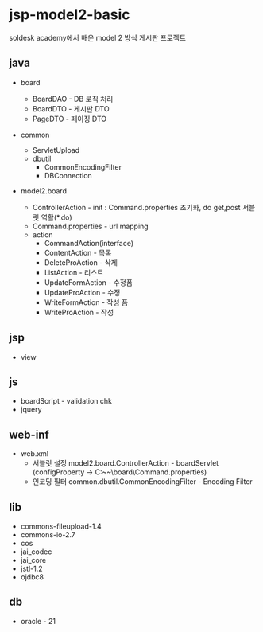 # jsp-model2-basic

soldesk academy에서 배운 model 2 방식 게시판 프로젝트

## java
* board
  * BoardDAO - DB 로직 처리
  * BoardDTO - 게시판 DTO
  * PageDTO - 페이징 DTO
  
* common
  * ServletUpload 
  * dbutil 
    * CommonEncodingFilter 
    * DBConnection

* model2.board
  * ControllerAction - init : Command.properties 초기화, do get,post 서블릿 역활(*.do)
  * Command.properties - url mapping
  * action
    * CommandAction(interface) 
    * ContentAction - 목록
    * DeleteProAction - 삭제
    * ListAction - 리스트
    * UpdateFormAction - 수정폼
    * UpdateProAction - 수정
    * WriteFormAction - 작성 폼
    * WriteProAction - 작성 


## jsp
* view

## js
* boardScript - validation chk
* jquery 

## web-inf
* web.xml
  * 서블릿 설정 model2.board.ControllerAction - boardServlet (configProperty -> C:\~~\board\Command.properties)
  * 인코딩 필터 common.dbutil.CommonEncodingFilter - Encoding Filter

## lib
* commons-fileupload-1.4
* commons-io-2.7
* cos
* jai_codec
* jai_core
* jstl-1.2
* ojdbc8

## db
* oracle - 21 
